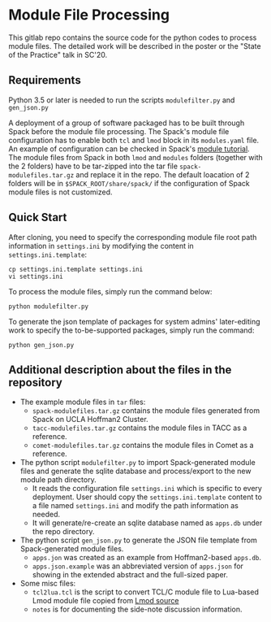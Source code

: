 # Module File Processing

This gitlab repo contains the source code for the python codes to process module files. The detailed work will be described in the poster or the "State of the Practice" talk in SC'20.

## Requirements
Python 3.5 or later is needed to run the scripts `modulefilter.py` and `gen_json.py`

A deployment of a group of software packaged has to be built through Spack before the module file processing. The Spack's module file configuration has to enable both `tcl` and `lmod` block in its `modules.yaml` file. An example of configuration can be checked in Spack's [module tutorial](https://spack-tutorial.readthedocs.io/en/latest/tutorial_modules.html). The module files from Spack in both `lmod` and `modules` folders (together with the 2 folders) have to be tar-zipped into the tar file `spack-modulefiles.tar.gz` and replace it in the repo. The default loacation of 2 folders will be in `$SPACK_ROOT/share/spack/` if the configuration of Spack module files is not customized. 

## Quick Start
After cloning, you need to specify the corresponding module file root path information in `settings.ini` by modifying the content in `settings.ini.template`:

```console
cp settings.ini.template settings.ini
vi settings.ini
```

To process the module files, simply run the command below:

```console
python modulefilter.py
```

To generate the json template of packages for system admins' later-editing work to specify the to-be-supported packages, simply run the command:

```console
python gen_json.py
```

## Additional description about the files in the repository

- The example module files in `tar` files:
     -  `spack-modulefiles.tar.gz` contains the module files generated from Spack on UCLA Hoffman2 Cluster.
     - `tacc-modulefiles.tar.gz` contains the module files in TACC as a reference.
     -  `comet-modulefiles.tar.gz` contains the module files in Comet as a reference.
- The python script `modulefilter.py` to import Spack-generated module files and generate the sqlite database and process/export to the new module path directory.
    - It reads the configuration file `settings.ini` which is specific to every deployment. User should copy the `settings.ini.template` content to a file named `settings.ini` and modify the path information as needed.
    - It will generate/re-create an sqlite database named as `apps.db` under the repo directory. 
- The python script `gen_json.py` to generate the JSON file template from Spack-generated module files.
    - `apps.jon` was created as an example from Hoffman2-based `apps.db`.
    -  `apps.json.example` was an abbreviated version of `apps.json` for showing in the extended abstract and the full-sized paper.
- Some misc files:
     - `tcl2lua.tcl` is the script to convert TCL/C module file to Lua-based Lmod module file copied from [Lmod source](https://github.com/TACC/Lmod/blob/master/src/tcl2lua.tcl)
     - `notes` is for documenting the side-note discussion information.

